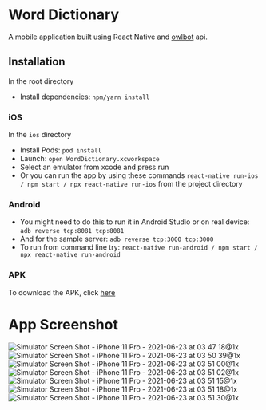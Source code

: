 # Word Dictionary

A mobile application built using React Native and [owlbot](https://owlbot.info/) api.

## Installation

In the root directory
* Install dependencies: `npm/yarn install`

### iOS
In the `ios` directory

* Install Pods: `pod install`
* Launch: `open WordDictionary.xcworkspace` 
* Select an emulator from xcode and press run
* Or you can run the app by using these commands `react-native run-ios / npm start / npx react-native run-ios` from the project directory

### Android

* You might need to do this to run it in Android Studio or on real device: `adb reverse tcp:8081 tcp:8081`
* And for the sample server: `adb reverse tcp:3000 tcp:3000`
* To run from command line try: `react-native run-android / npm start / npx react-native run-android`

### APK

To download the APK, click [here](https://github.com/react-native-material-design/demo-app/raw/master/app-release.apk)


# App Screenshot

![Simulator Screen Shot - iPhone 11 Pro - 2021-06-23 at 03 47 18@1x](https://user-images.githubusercontent.com/16131704/123007183-96b97580-d3da-11eb-9643-cd20ea4c36fc.png)
![Simulator Screen Shot - iPhone 11 Pro - 2021-06-23 at 03 50 39@1x](https://user-images.githubusercontent.com/16131704/123007159-8b664a00-d3da-11eb-94dd-fcb313d4a70f.png)
![Simulator Screen Shot - iPhone 11 Pro - 2021-06-23 at 03 51 00@1x](https://user-images.githubusercontent.com/16131704/123007048-6540aa00-d3da-11eb-8b1a-6d8e90233713.png)
![Simulator Screen Shot - iPhone 11 Pro - 2021-06-23 at 03 51 02@1x](https://user-images.githubusercontent.com/16131704/123006981-493d0880-d3da-11eb-8fd5-8331a2f44e4a.png)
![Simulator Screen Shot - iPhone 11 Pro - 2021-06-23 at 03 51 15@1x](https://user-images.githubusercontent.com/16131704/123006947-3de9dd00-d3da-11eb-925e-feddc2eef066.png)
![Simulator Screen Shot - iPhone 11 Pro - 2021-06-23 at 03 51 18@1x](https://user-images.githubusercontent.com/16131704/123006894-2ad70d00-d3da-11eb-8df3-61dad8ab1f26.png)
![Simulator Screen Shot - iPhone 11 Pro - 2021-06-23 at 03 51 30@1x](https://user-images.githubusercontent.com/16131704/123006717-eba8bc00-d3d9-11eb-9ae0-a38651e65d33.png)
